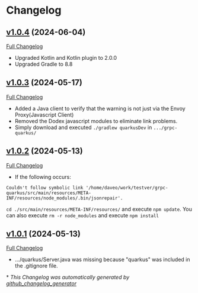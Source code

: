 # Changelog

## [v1.0.4](https://github.com/DaveO-Home/grpc-quarkus/tree/v1.0.4) (2024-06-04)

[Full Changelog](https://github.com/DaveO-Home/grpc-vertx/compare/v1.0.3...v1.0.4)

* Upgraded Kotlin and Kotlin plugin to 2.0.0
* Upgraded Gradle to 8.8

## [v1.0.3](https://github.com/DaveO-Home/grpc-quarkus/tree/v1.0.3) (2024-05-17)

[Full Changelog](https://github.com/DaveO-Home/grpc-vertx/compare/v1.0.2...v1.0.3)

* Added a Java client to verify that the warning is not just via the Envoy Proxy(Javascript Client)
* Removed the Dodex javascript modules to eliminate link problems.
* Simply download and executed `./gradlew quarkusDev` in `.../grpc-quarkus/`

## [v1.0.2](https://github.com/DaveO-Home/grpc-quarkus/tree/v1.0.2) (2024-05-13)

[Full Changelog](https://github.com/DaveO-Home/grpc-vertx/compare/v1.0.1...v1.0.2)

* If the following occurs:
```
Couldn't follow symbolic link '/home/daveo/work/testver/grpc-quarkus/src/main/resources/META-INF/resources/node_modules/.bin/jsonrepair'.
```
`cd ./src/main/resources/META-INF/resources/` and execute `npm update`. You can also execute `rm -r node_modules` and execute `npm install`

## [v1.0.1](https://github.com/DaveO-Home/grpc-quarkus/tree/v1.0.1) (2024-05-13)

[Full Changelog](https://github.com/DaveO-Home/grpc-vertx/compare/v1.0.0...v1.0.1)

* .../quarkus/Server.java was missing because "quarkus" was included in the .gitignore file.


\* *This Changelog was automatically generated by [github_changelog_generator](https://github.com/github-changelog-generator/github-changelog-generator)*
